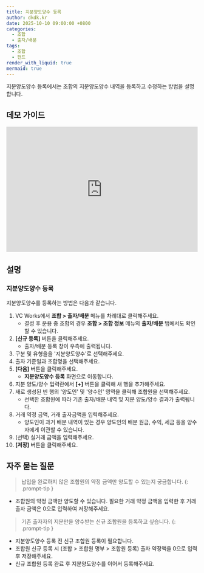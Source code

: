 ```yaml
---
title: 지분양도양수 등록
author: dkdk.kr
date: 2025-10-10 09:00:00 +0800
categories:
  - 조합
  - 출자/배분
tags:
  - 조합
  - 펀드
render_with_liquid: true
mermaid: true
---
```

지분양도양수 등록에서는 조합의 지분양도양수 내역을 등록하고 수정하는 방법을 설명합니다.

## 데모 가이드

<div style="position: relative; box-sizing: content-box; max-height: 80vh; max-height: 80svh; width: 100%; aspect-ratio: 2.013845185651353; padding: 40px 0 40px 0;"><iframe src="https://app.supademo.com/embed/cmgkj0rmr2ftkkrn9so45k9tn?embed_v=2&utm_source=embed" loading="lazy" title="조합 지분양도양수 등록 가이드" allow="clipboard-write" frameborder="0" webkitallowfullscreen="true" mozallowfullscreen="true" allowfullscreen style="position: absolute; top: 0; left: 0; width: 100%; height: 100%;"></iframe></div>

## 설명

### 지분양도양수 등록
지분양도양수를 등록하는 방법은 다음과 같습니다.

1. VC Works에서 **조합 > 출자/배분** 메뉴를 차례대로 클릭해주세요.
	- 결성 후 운용 중 조합의 경우 **조합 > 조합 정보** 메뉴의 **출자/배분** 탭에서도 확인할 수 있습니다.
1. **[신규 등록]** 버튼을 클릭해주세요.
	- 출자/배분 등록 창이 우측에 출력됩니다.
2. 구분 및 유형을을 '지분양도양수'로 선택해주세요.
3. 출자 기준일과 조합명을 선택해주세요.
4. **[다음]** 버튼을 클릭해주세요.
	- **지분양도양수 등록** 화면으로 이동합니다.
5. 지분 양도/양수 입력란에서 **[+]** 버튼을 클릭해 새 행을 추가해주세요.
6. 새로 생성된 빈 행의 '양도인' 및 '양수인' 영역을 클릭해 조합원을 선택해주세요.
	- 선택한 조합원에 따라 기존 출자/배분 내역 및 지분 양도/양수 결과가 출력됩니다.
7. 거래 약정 금액, 거래 출자금액을 입력해주세요.
	- 양도인이 과거 배분 내역이 있는 경우 양도인의 배분 원금, 수익, 세금 등을 양수자에게 이관할 수 있습니다.
8. (선택) 실거래 금액을 입력해주세요.
9. **[저장]** 버튼을 클릭해주세요.
	
## 자주 묻는 질문
> 납입을 완료하지 않은 조합원의 약정 금액만 양도할 수 있는지 궁금합니다.
{: .prompt-tip }
- 조합원의 약정 금액만 양도할 수 있습니다. 필요한 거래 약정 금액을 입력한 후 거래 출자 금액은 0으로 입력하여 저장해주세요.

> 기존 출자자의 지분만을 양수받는 신규 조합원을 등록하고 싶습니다.
{: .prompt-tip }
- 지분양도양수 등록 전 신규 조합원 등록이 필요합니다.
- 조합원 신규 등록 시 (조합 > 조합원 명부 > 조합원 등록) 출자 약정액을 0으로 입력 후 저장해주세요.
- 신규 조합원 등록 완료 후 지분양도양수를 이어서 등록해주세요.


